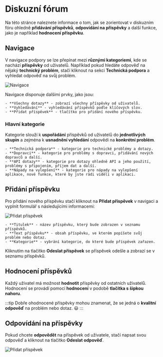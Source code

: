 ﻿---
sidebar_position: 1
---

# Diskuzní fórum

Na této stránce naleznete informace o tom, jak se zorientovat v diskuzním fóru ohledně **přidávání příspěvků**, **odpovídání na příspěvky** a další funkce, jako je například **hodnocení příspěvku**.

## Navigace 

V navigace podpory se lze přepínat mezi **různými kategoriemi**, kde se nachází **příspěvky** od uživatelů.
Například pokud hledáte odpověď na nějaký **technický problém**, stačí kliknout na sekci **Technická podpora** a vyhledat odpověď na svůj problém.

![Navigace](/img/settings/support/support-nav.png)

Navigace disponuje dalšími prvky, jako jsou: 

    - **Všechny dotazy** - zobrazí všechny příspěvky od uživatelů.
    - **Vyhledávání** - vyhledávání příspěvků podle klíčových slov.
    - **Přidat příspěvek** - tlačítko pro přidání nového příspěvku.


### Hlavní kategorie
Kategorie slouží k **uspořádání** příspěvků od uživatelů do **jednotlivých skupin** a zejména k **usnadnění vyhledání** odpovědi na **konkrétní problém**.

    - **Technická podpora** - kategorie pro technické problémy a dotazy.
    - **Dopravci** - kategorie pro problémy s dopravci, přidávání nových dopravců a další.
    - **API dotazy** - kategorie pro dotazy ohledně API a jeho použití, problémy s připojením, příjem dat a další.
    - **Nápady na vylepšení** - kategorie pro nápady na vylepšení aplikace, nové funkce, které by jste rádi viděli v aplikaci.

## Přidání příspěvku
Pro přidání nového příspěvku stačí kliknout na **Přidat příspěvek** v navigaci a vyplnit formulář s následujícími informacemi:

![Přidat příspěvek](/img/settings/support/support-add.png)

	- **Titulek** - název příspěvku, který bude zobrazen v seznamu příspěvků.
	- **Text příspěvku** - obsah příspěvku, ve kterém popíšete svůj problém nebo dotaz.
    - **Kategorie** - vybrání kategorie, do které bude příspěvek zařazen.

Kliknutím na tlačítko **Odeslat příspěvek** se příspěvek odešle a zobrazí se v seznamu příspěvků.

## Hodnocení příspěvků
Každý uživatel má možnost **hodnotit** příspěvky od ostatních uživatelů. Hodnocení se provádí pomocí **hodnocení** v podobě **tlačítka s šipkou nahoru**.

:::tip
Dobře ohodnocené příspěvky mohou znamenat, že se jedná o **kvalitní odpověď** na problém nebo dotaz. :smiley:
:::

## Odpovídání na příspěvky
Pokud chcete **odpovědět** na příspěvek od uživatele, stačí napsat svou odpověď a kliknout na tlačítko **Odeslat odpověď**.

![Přidat příspěvek](/img/settings/support/support-respond.png)
